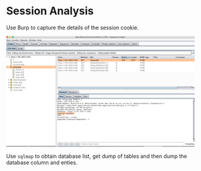 # Session Analysis

Use Burp to capture the details of the session cookie.

![ScreenShot](images/image1.png)

Use `sqlmap` to obtain database list, get dump of tables and then dump the database column and enties.
